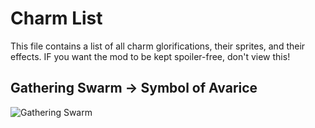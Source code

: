 # Charm List

This file contains a list of all charm glorifications, their sprites, and their effects. IF you want the mod to be kept spoiler-free, don't view this!

## Gathering Swarm -> Symbol of Avarice

![Gathering Swarm](https://github.com/Xhuis/Exaltation/blob/master/Resources/Charms/1.png?raw=true)
